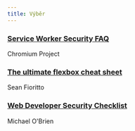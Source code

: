 ```yaml
---
title: Výběr
---
```


### [Service Worker Security FAQ](https://sites.google.com/a/chromium.org/dev/Home/chromium-security/security-faq/service-worker-security-faq)
Chromium Project

### [The ultimate flexbox cheat sheet](http://www.sketchingwithcss.com/samplechapter/cheatsheet.html)
Sean Fioritto

### [Web Developer Security Checklist](https://simplesecurity.sensedeep.com/web-developer-security-checklist-f2e4f43c9c56)
Michael O'Brien
